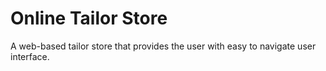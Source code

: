 #  Online Tailor Store
A web-based tailor store that provides the user with easy to navigate user interface.
<!-- screenshot -->
